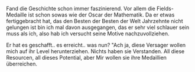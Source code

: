 Fand die Geschichte schon immer faszinierend.
Vor allem die Fields-Medaille ist schon sowas wie der Oscar der Mathematik.
Da er etwas fertiggebracht hat, das den Besten der Besten der Welt Jahrzehnte nicht gelungen ist
bin ich mal davon ausgegangen, das er sehr viel schlauer sein muss als ich, also hab ich versucht seine
Motive nachzuvollziehen.

Er hat es geschafft.. es erreicht.. was nun?
"Ach ja, diese Versager wollen mich auf ihr Level herunterziehen. Nichts haben sie Verstanden.
All diese Resourcen, all dieses Potential, aber Mir wollen sie ihre Medaillien überreichen.